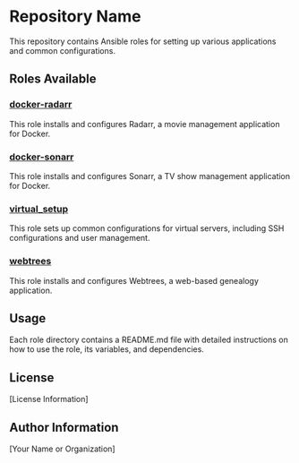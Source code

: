 # Repository Name

This repository contains Ansible roles for setting up various applications and common configurations.

## Roles Available

### [docker-radarr](./roles/apps/docker-radarr/README.md)

This role installs and configures Radarr, a movie management application for Docker.

### [docker-sonarr](./roles/apps/docker-sonarr/README.md)

This role installs and configures Sonarr, a TV show management application for Docker.

### [virtual_setup](./roles/common/virtual_setup/README.md)

This role sets up common configurations for virtual servers, including SSH configurations and user management.

### [webtrees](./roles/webtrees/README.md)

This role installs and configures Webtrees, a web-based genealogy application.

## Usage

Each role directory contains a README.md file with detailed instructions on how to use the role, its variables, and dependencies.

## License

[License Information]

## Author Information

[Your Name or Organization]
